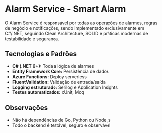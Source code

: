 # Alarm Service - Smart Alarm

O Alarm Service é responsável por todas as operações de alarmes, regras de negócio e notificações, sendo implementado exclusivamente em C#/.NET, seguindo Clean Architecture, SOLID e práticas modernas de testabilidade e segurança.

## Tecnologias e Padrões

- **C# (.NET 6+):** Toda a lógica de alarmes
- **Entity Framework Core:** Persistência de dados
- **Azure Functions:** Deploy serverless
- **FluentValidation:** Validação de entrada/saída
- **Logging estruturado:** Serilog e Application Insights
- **Testes automatizados:** xUnit, Moq

## Observações

- Não há dependências de Go, Python ou Node.js
- Todo o backend é testável, seguro e observável
